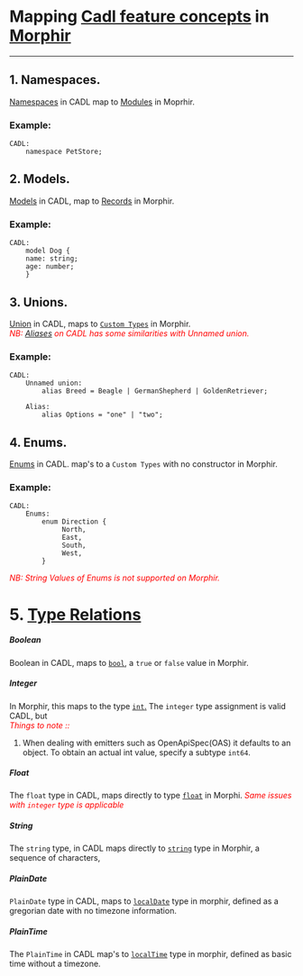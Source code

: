 # Mapping [Cadl feature concepts](https://microsoft.github.io/cadl/language-basics/overview) in [Morphir](https://package.elm-lang.org/packages/finos/morphir-elm/18.1.0/Morphir-IR-Type)

---

## 1. Namespaces.
[Namespaces](https://microsoft.github.io/cadl/language-basics/namespaces) in CADL map to [Modules](https://package.elm-lang.org/packages/Morgan-Stanley/morphir-elm/latest/Morphir-IR-Module) in Moprhir.
### Example:
```
CADL:
    namespace PetStore;
```
## 2. Models.
[Models](https://microsoft.github.io/cadl/language-basics/models) in CADL, map to [Records](https://package.elm-lang.org/packages/finos/morphir-elm/18.1.0/Morphir-IR-Value#record) in Morphir.
### Example:
```
CADL:
    model Dog {
    name: string;
    age: number;
    }
```
## 3. Unions.
[Union](https://microsoft.github.io/cadl/language-basics/unions) in CADL, maps to [`Custom Types`](https://package.elm-lang.org/packages/finos/morphir-elm/18.1.0/Morphir-IR-Type) in Morphir. <br>
<span style="color: red; font-style: italic;" > NB: [Aliases](https://microsoft.github.io/cadl/language-basics/aliases) on CADL has some similarities  with Unnamed union.
### Example:
```
CADL:
    Unnamed union:
        alias Breed = Beagle | GermanShepherd | GoldenRetriever;
        
    Alias:
        alias Options = "one" | "two";
```

## 4. Enums.
[Enums](https://microsoft.github.io/cadl/language-basics/enums) in CADL. map's to a `Custom Types` with no constructor in Morphir.
### Example:
```
CADL:
    Enums:
        enum Direction {
             North,
             East,
             South,
             West,
        }
```
<span style="color: red; font-style: italic;" >NB: String Values of Enums is not supported on Morphir.

# 5. [Type Relations](https://microsoft.github.io/cadl/language-basics/type-relations)

##### Boolean
Boolean in CADL, maps to [`bool`](https://package.elm-lang.org/packages/elm/core/latest/Basics#Bool), a `true` or `false` value in Morphir.

##### Integer
In Morphir, this maps to the type [`int`.](https://package.elm-lang.org/packages/elm/core/latest/Basics#Int) The `integer` type assignment is valid CADL, but <br/>
<span style="color: red; font-style:italic;"> Things to note :: </span>
1. When dealing with emitters such as OpenApiSpec(OAS) it defaults to an object. To obtain an actual int value, specify a subtype `int64`.

##### Float
The `float` type in CADL, maps directly to type [`float`](https://package.elm-lang.org/packages/elm/core/latest/Basics#Float) in Morphi. <span style="color: red; font-style:italic;">Same issues with `integer` type is applicable </span>

##### String
The `string` type, in CADL maps directly to [`string`](https://package.elm-lang.org/packages/finos/morphir-elm/18.1.0/Morphir-SDK-String) type in Morphir, a sequence of characters,

##### PlainDate
`PlainDate` type in CADL, maps to [`localDate`](https://package.elm-lang.org/packages/finos/morphir-elm/18.1.0/Morphir-SDK-LocalDate) type in morphir, defined as a gregorian date with no timezone information. 

##### PlainTime
The `PlainTime` in CADL map's to [`localTime`](https://package.elm-lang.org/packages/finos/morphir-elm/18.1.0/Morphir-SDK-LocalTime) type in morphir, defined as basic time without a timezone.